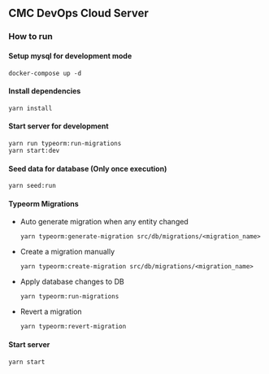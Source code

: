 ## CMC DevOps Cloud Server

### How to run

#### Setup mysql for development mode

```shell
docker-compose up -d
```

#### Install dependencies

```shell
yarn install
```

#### Start server for development

```shell
yarn run typeorm:run-migrations
yarn start:dev
```

#### Seed data for database (Only once execution)

```shell
yarn seed:run
```

#### Typeorm Migrations

- Auto generate migration when any entity changed
  ```shell
  yarn typeorm:generate-migration src/db/migrations/<migration_name>
  ```
- Create a migration manually
  ```shell
  yarn typeorm:create-migration src/db/migrations/<migration_name>
  ```
- Apply database changes to DB
  ```shell
  yarn typeorm:run-migrations
  ```
- Revert a migration
  ```shell
  yarn typeorm:revert-migration
  ```

#### Start server

```shell
yarn start
```
